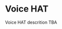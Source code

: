 <!--
---
name: Voice HAT
class: board
type: audio,io
formfactor: HAT
manufacturer: AIY
collected: Other
description: A voice kit made for Google Assistant
url: https://aiyprojects.withgoogle.com/voice
github: https://github.com/google/aiyprojects-raspbian
image: 'voice-hat.png'
pincount: 40
eeprom: yes
power:
  '1':
  '2':
ground:
  '6':
  '9':
  '14':
  '20':
  '25':
  '30':
  '34':
  '39':
pin:
  '7':
    name: Driver 0 breakout
  '11':
    name: Driver 1 breakout
  '12':
    name: I2S Clock
  '13':
    name: Driver 2 breakout
  '15':
    name: Driver 3 breakout
  '18':
    name: Servo 5 breakout
  '29':
    name: Servo 3 breakout
  '31':
    name: Servo 1 breakout
  '32':
    name: Servo 4 breakout
  '33':
    name: Servo 2 breakout
  '35':
    name: I2S WS
  '37':
    name: Servo 0 breakout
  '40':
    name: I2S Data
install:
  'devices':
  - 'i2s'
-->
# Voice HAT

Voice HAT descrition TBA